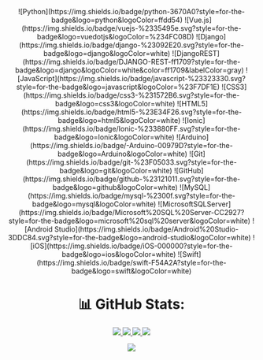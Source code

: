 
<div align="center">
![Python](https://img.shields.io/badge/python-3670A0?style=for-the-badge&logo=python&logoColor=ffdd54)
![Vue.js](https://img.shields.io/badge/vuejs-%2335495e.svg?style=for-the-badge&logo=vuedotjs&logoColor=%234FC08D)
![Django](https://img.shields.io/badge/django-%23092E20.svg?style=for-the-badge&logo=django&logoColor=white)
![DjangoREST](https://img.shields.io/badge/DJANGO-REST-ff1709?style=for-the-badge&logo=django&logoColor=white&color=ff1709&labelColor=gray)
![JavaScript](https://img.shields.io/badge/javascript-%23323330.svg?style=for-the-badge&logo=javascript&logoColor=%23F7DF1E)
![CSS3](https://img.shields.io/badge/css3-%231572B6.svg?style=for-the-badge&logo=css3&logoColor=white)
![HTML5](https://img.shields.io/badge/html5-%23E34F26.svg?style=for-the-badge&logo=html5&logoColor=white)
![Ionic](https://img.shields.io/badge/Ionic-%233880FF.svg?style=for-the-badge&logo=Ionic&logoColor=white)
![Arduino](https://img.shields.io/badge/-Arduino-00979D?style=for-the-badge&logo=Arduino&logoColor=white)
![Git](https://img.shields.io/badge/git-%23F05033.svg?style=for-the-badge&logo=git&logoColor=white)
![GitHub](https://img.shields.io/badge/github-%23121011.svg?style=for-the-badge&logo=github&logoColor=white)
![MySQL](https://img.shields.io/badge/mysql-%2300f.svg?style=for-the-badge&logo=mysql&logoColor=white)
![MicrosoftSQLServer](https://img.shields.io/badge/Microsoft%20SQL%20Server-CC2927?style=for-the-badge&logo=microsoft%20sql%20server&logoColor=white)
![Android Studio](https://img.shields.io/badge/Android%20Studio-3DDC84.svg?style=for-the-badge&logo=android-studio&logoColor=white)
![iOS](https://img.shields.io/badge/iOS-000000?style=for-the-badge&logo=ios&logoColor=white)
![Swift](https://img.shields.io/badge/swift-F54A2A?style=for-the-badge&logo=swift&logoColor=white)

</div>

<div align="center">
<h1> 📊 GitHub Stats:
</div>

<p align="center">
  <a href="https://github.com/FilipAlberski">
    <img src="http://github-profile-summary-cards.vercel.app/api/cards/profile-details?username=FilipAlberski&theme=transparent" />
  </a>
  <a href="https://github.com/FilipAlberski">
    <img src="https://github-readme-streak-stats.herokuapp.com/?user=FilipAlberski&hide_border=true&card_width=338&theme=transparent" />
  </a>
  <a href="https://github.com/FilipAlberski">
    <img src="http://github-profile-summary-cards.vercel.app/api/cards/stats?username=FilipAlberski&theme=transparent" />
  </a>
  <a href="https://github.com/FilipAlberski">
    <img src="https://github-readme-stats.vercel.app/api/top-langs/?username=FilipAlberski&langs_count=10&exclude_repo=&hide=jupyter%20notebook,vim%20script,cmake,makefile,batchfile,emacs%20lisp,css,html&layout=default&card_width=699&hide_border=true&theme=transparent" />
  </a>
</p> 
<p align="center">
  <a href="https://github.com/FilipAlberski">
    <img src="https://komarev.com/ghpvc/?username=FilipAlberski&color=blue&style=flat)" />
  </a>
</p>
